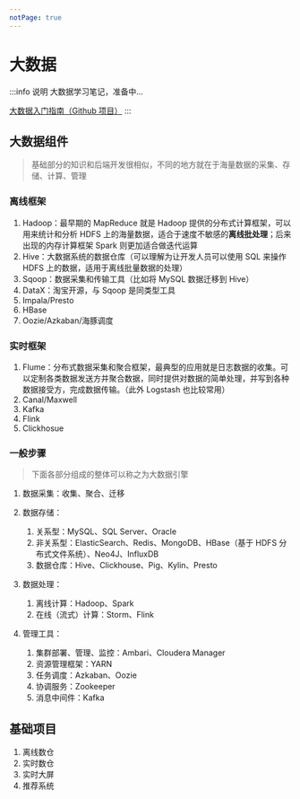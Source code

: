 ```yaml
---
notPage: true
---
```






# 大数据



:::info 说明
大数据学习笔记，准备中...

[大数据入门指南（Github 项目）](https://github.com/heibaiying/BigData-Notes)
:::





## 大数据组件

> 基础部分的知识和后端开发很相似，不同的地方就在于海量数据的采集、存储、计算、管理



### 离线框架

1. Hadoop：最早期的 MapReduce 就是 Hadoop 提供的分布式计算框架，可以用来统计和分析 HDFS 上的海量数据，适合于速度不敏感的**离线批处理**；后来出现的内存计算框架 Spark 则更加适合做迭代运算
2. Hive：大数据系统的数据仓库（可以理解为让开发人员可以使用 SQL 来操作 HDFS 上的数据，适用于离线批量数据的处理）
3. Sqoop：数据采集和传输工具（比如将 MySQL 数据迁移到 Hive）
4. DataX：淘宝开源，与 Sqoop 是同类型工具
5. Impala/Presto
6. HBase
7. Oozie/Azkaban/海豚调度





### 实时框架

1. Flume：分布式数据采集和聚合框架，最典型的应用就是日志数据的收集。可以定制各类数据发送方并聚合数据，同时提供对数据的简单处理，并写到各种数据接受方，完成数据传输。（此外 Logstash 也比较常用）
2. Canal/Maxwell
3. Kafka
4. Flink
5. Clickhosue





### 一般步骤

> 下面各部分组成的整体可以称之为大数据引擎

1. 数据采集：收集、聚合、迁移

2. 数据存储：
   1. 关系型：MySQL、SQL Server、Oracle
   2. 非关系型：ElasticSearch、Redis、MongoDB、HBase（基于 HDFS 分布式文件系统）、Neo4J、InfluxDB
   3. 数据仓库：Hive、Clickhouse、Pig、Kylin、Presto
3. 数据处理：
   1. 离线计算：Hadoop、Spark
   2. 在线（流式）计算：Storm、Flink
4. 管理工具：
   1. 集群部署、管理、监控：Ambari、Cloudera Manager
   2. 资源管理框架：YARN
   3. 任务调度：Azkaban、Oozie
   4. 协调服务：Zookeeper
   5. 消息中间件：Kafka





## 基础项目

1. 离线数仓
2. 实时数仓
3. 实时大屏
4. 推荐系统











